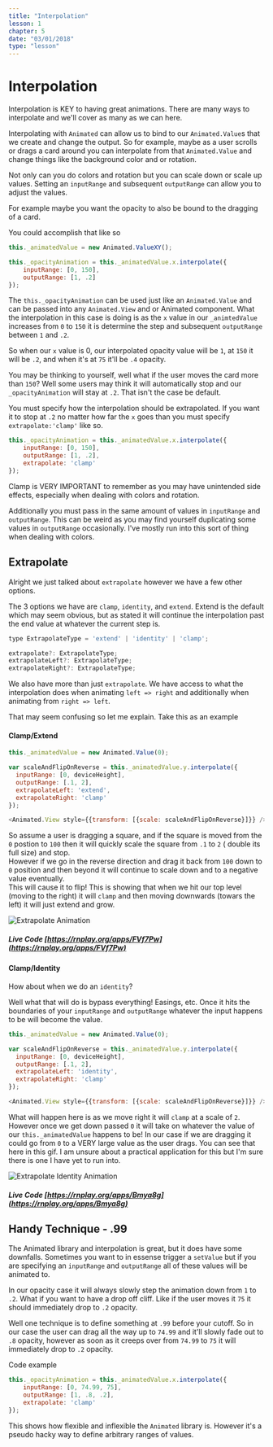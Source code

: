 ```yaml
---
title: "Interpolation"
lesson: 1
chapter: 5
date: "03/01/2018"
type: "lesson"
---
```


# Interpolation

Interpolation is KEY to having great animations. There are many ways to interpolate and we'll cover as many as we can here.

Interpolating with `Animated` can allow us to bind to our `Animated.Value`s that we create and change the output. So for example, maybe as a user scrolls or drags a card around you can interpolate from that `Animated.Value` and change things like the background color and or rotation.

Not only can you do colors and rotation but you can scale down or scale up values. Setting an `inputRange` and subsequent `outputRange` can allow you to adjust the values.

For example maybe you want the opacity to also be bound to the dragging of a card.

You could accomplish that like so

```js
this._animatedValue = new Animated.ValueXY();

this._opacityAnimation = this._animatedValue.x.interpolate({
    inputRange: [0, 150],
    outputRange: [1, .2]
});
```

The `this._opacityAnimation` can be used just like an `Animated.Value` and can be passed into any `Animated.View` and or Animated component. What the interpolation in this case is doing is as the `x` value in our `_animtedValue` increases from `0` to `150` it is determine the step and subsequent `outputRange` between `1` and `.2`.

So when our `x` value is 0, our interpolated opacity value will be `1`, at `150` it will be `.2`, and when it's at `75` it'll be `.4` opacity.

You may be thinking to yourself, well what if the user moves the card more than `150`? Well some users may think it will automatically stop and our `_opacityAnimation` will stay at `.2`. That isn't the case be default.

You must specify how the interpolation should be extrapolated. If you want it to stop at `.2` no matter how far the `x` goes than you must specify `extrapolate:'clamp'` like so.

```js
this._opacityAnimation = this._animatedValue.x.interpolate({
    inputRange: [0, 150],
    outputRange: [1, .2],
    extrapolate: 'clamp'
});
```

Clamp is VERY IMPORTANT to remember as you may have unintended side effects, especially when dealing with colors and rotation.

Additionally you must pass in the same amount of values in `inputRange` and `outputRange`. This can be weird as you may find yourself duplicating some values in `outputRange` occasionally. I've mostly run into this sort of thing when dealing with colors.

## Extrapolate

Alright we just talked about `extrapolate` however we have a few other options.

The 3 options we have are `clamp`, `identity`, and `extend`. Extend is the default which may seem obvious, but as stated it will continue the interpolation past the end value at whatever the current step is.

```js
type ExtrapolateType = 'extend' | 'identity' | 'clamp';

extrapolate?: ExtrapolateType;
extrapolateLeft?: ExtrapolateType;
extrapolateRight?: ExtrapolateType;
```

We also have more than just `extrapolate`. We have access to what the interpolation does when animating `left => right` and additionally when animating from `right => left`.

That may seem confusing so let me explain. Take this as an example

#### Clamp/Extend

```js
this._animatedValue = new Animated.Value(0);

var scaleAndFlipOnReverse = this._animatedValue.y.interpolate({
  inputRange: [0, deviceHeight],
  outputRange: [.1, 2],
  extrapolateLeft: 'extend',
  extrapolateRight: 'clamp'
});

<Animated.View style={{transform: [{scale: scaleAndFlipOnReverse}]}} />
```

So assume a user is dragging a square, and if the square is moved from the `0` postion to `100` then it will quickly scale the square from `.1` to `2` \( double its full size\) and stop.  
However if we go in the reverse direction and drag it back from `100` down to `0` position and then beyond it will continue to scale down and to a negative value eventually.  
This will cause it to flip! This is showing that when we hit our top level \(moving to the right\) it will `clamp` and then moving downwards \(towars the left\) it will just extend and grow.

![Extrapolate Animation](images/ExtrapolateAnimation.gif)

##### Live Code [https://rnplay.org/apps/FVf7Pw](https://rnplay.org/apps/FVf7Pw)

#### Clamp/Identity

How about when we do an `identity`?

Well what that will do is bypass everything! Easings, etc. Once it hits the boundaries of your `inputRange` and `outputRange` whatever the input happens to be will become the value.

```js
this._animatedValue = new Animated.Value(0);

var scaleAndFlipOnReverse = this._animatedValue.y.interpolate({
  inputRange: [0, deviceHeight],
  outputRange: [.1, 2],
  extrapolateLeft: 'identity',
  extrapolateRight: 'clamp'
});

<Animated.View style={{transform: [{scale: scaleAndFlipOnReverse}]}} />
```

What will happen here is as we move right it will `clamp` at a scale of `2`. However once we get down passed `0` it will take on whatever the value of our `this._animatedValue` happens to be! In our case if we are dragging it could go from `0` to a VERY large value as the user drags. You can see that here in this gif. I am unsure about a practical application for this but I'm sure there is one I have yet to run into.

![Extrapolate Identity Animation](images/ExtrapolateIdentityAnimation.gif)

##### Live Code [https://rnplay.org/apps/Bmya8g](https://rnplay.org/apps/Bmya8g)

## Handy Technique - .99

The Animated library and interpolation is great, but it does have some downfalls. Sometimes you want to in essense trigger a `setValue` but if you are specifying an `inputRange` and `outputRange` all of these values will be animated to.

In our opacity case it will always slowly step the animation down from `1` to `.2`. What if you want to have a drop off cliff. Like if the user moves it `75` it should immediately drop to `.2` opacity.

Well one technique is to define something at `.99` before your cutoff. So in our case the user can drag all the way up to `74.99` and it'll slowly fade out to `.8` opacity, however as soon as it creeps over from `74.99` to `75` it will immediately drop to `.2` opacity.

Code example

```js
this._opacityAnimation = this._animatedValue.x.interpolate({
    inputRange: [0, 74.99, 75],
    outputRange: [1, .8, .2],
    extrapolate: 'clamp'
});
```

This shows how flexible and inflexible the `Animated` library is. However it's a pseudo hacky way to define arbitrary ranges of values.

